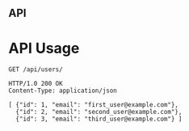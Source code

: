 API
---

# API Usage

```
GET /api/users/
```

```
HTTP/1.0 200 OK
Content-Type: application/json

[ {"id": 1, "email": "first_user@example.com"},
  {"id": 2, "email": "second_user@example.com"},
  {"id": 3, "email": "third_user@example.com"} ]
```
